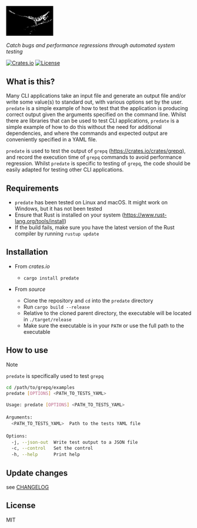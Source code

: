<img src="src/predate-icon.svg" width="128" />

_Catch bugs and performance regressions through automated system testing_

[![Crates.io](https://img.shields.io/crates/v/predate.svg)](https://crates.io/crates/predate)
[![License](https://img.shields.io/badge/License-MIT-blue.svg)](https://opensource.org/licenses/MIT)

## What is this?

Many CLI applications take an input file and generate an output file and/or write some value(s) to standard out, with various options set by the user. `predate` is a simple example of how to test that the application is producing correct output given the arguments specified on the command line. Whilst there are libraries that can be used to test CLI applications, `predate` is a simple example of how to do this without the need for additional dependencies, and where the commands and expected output are conveniently specified in a YAML file.

`predate` is used to test the output of `grepq` (<https://crates.io/crates/grepq>), and record the execution time of `grepq` commands to avoid performance regression. Whilst `predate` is specific to testing of `grepq`, the code should be easily adapted for testing other CLI applications.

## Requirements

- `predate` has been tested on Linux and macOS. It might work on Windows, but it has not been tested
- Ensure that Rust is installed on your system (<https://www.rust-lang.org/tools/install>)
- If the build fails, make sure you have the latest version of the Rust compiler by running `rustup update`

## Installation

- From _crates.io_
  - `cargo install predate`

- From _source_
  - Clone the repository and `cd` into the `predate` directory
  - Run `cargo build --release`
  - Relative to the cloned parent directory, the executable will be located in `./target/release`
  - Make sure the executable is in your `PATH` or use the full path to the executable

## How to use

>[!NOTE]
`predate` is specifically used to test `grepq`

```bash
cd /path/to/grepq/examples
predate [OPTIONS] <PATH_TO_TESTS_YAML>
```

```bash
Usage: predate [OPTIONS] <PATH_TO_TESTS_YAML>

Arguments:
  <PATH_TO_TESTS_YAML>  Path to the tests YAML file

Options:
  -j, --json-out  Write test output to a JSON file
  -c, --control   Set the control
  -h, --help      Print help
```

## Update changes

see [CHANGELOG](https://github.com/Rbfinch/predate/blob/main/CHANGELOG.md)

## License

MIT

